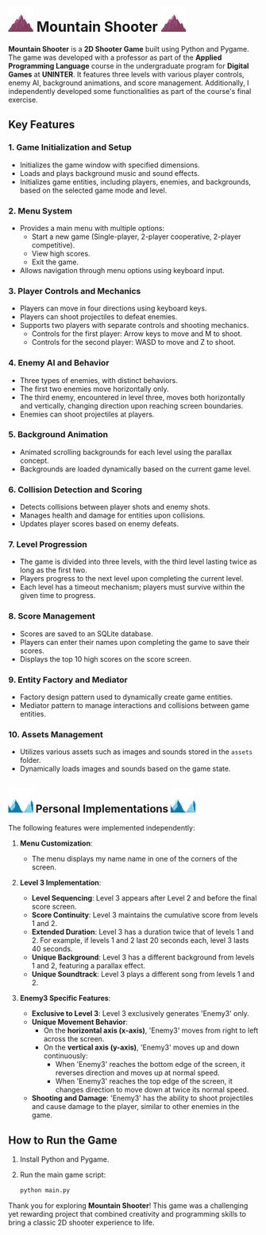 # <img src="https://github.com/laisvigas/MountainShooter/blob/master/asset/Level1Bg3.png" width="50" height="50" alt="Level1Bg3 Logo"> Mountain Shooter <img src="https://github.com/laisvigas/MountainShooter/blob/master/asset/Level1Bg3.png" width="50" height="50" alt="Level1Bg3 Logo">

**Mountain Shooter** is a **2D Shooter Game** built using Python and Pygame. The game was developed with a professor as part of the **Applied Programming Language** course in the undergraduate program for **Digital Games** at **UNINTER**. It features three levels with various player controls, enemy AI, background animations, and score management. Additionally, I independently developed some functionalities as part of the course's final exercise.

## Key Features

### 1. Game Initialization and Setup
- Initializes the game window with specified dimensions.
- Loads and plays background music and sound effects.
- Initializes game entities, including players, enemies, and backgrounds, based on the selected game mode and level.

### 2. Menu System
- Provides a main menu with multiple options:
  - Start a new game (Single-player, 2-player cooperative, 2-player competitive).
  - View high scores.
  - Exit the game.
- Allows navigation through menu options using keyboard input.

### 3. Player Controls and Mechanics
- Players can move in four directions using keyboard keys.
- Players can shoot projectiles to defeat enemies.
- Supports two players with separate controls and shooting mechanics.
  - Controls for the first player: Arrow keys to move and M to shoot.
  - Controls for the second player: WASD to move and Z to shoot.

### 4. Enemy AI and Behavior
- Three types of enemies, with distinct behaviors.
- The first two enemies move horizontally only.
- The third enemy, encountered in level three, moves both horizontally and vertically, changing direction upon reaching screen boundaries.
- Enemies can shoot projectiles at players.

### 5. Background Animation
- Animated scrolling backgrounds for each level using the parallax concept.
- Backgrounds are loaded dynamically based on the current game level.

### 6. Collision Detection and Scoring
- Detects collisions between player shots and enemy shots.
- Manages health and damage for entities upon collisions.
- Updates player scores based on enemy defeats.

### 7. Level Progression
- The game is divided into three levels, with the third level lasting twice as long as the first two.
- Players progress to the next level upon completing the current level.
- Each level has a timeout mechanism; players must survive within the given time to progress.

### 8. Score Management
- Scores are saved to an SQLite database.
- Players can enter their names upon completing the game to save their scores.
- Displays the top 10 high scores on the score screen.

### 9. Entity Factory and Mediator
- Factory design pattern used to dynamically create game entities.
- Mediator pattern to manage interactions and collisions between game entities.

### 10. Assets Management
- Utilizes various assets such as images and sounds stored in the `assets` folder.
- Dynamically loads images and sounds based on the game state.

## <img src="https://github.com/laisvigas/MountainShooter/blob/master/asset/Level2Bg3.png" width="50" height="50" alt="Level1Bg3 Logo"> Personal Implementations <img src="https://github.com/laisvigas/MountainShooter/blob/master/asset/Level2Bg3.png" width="50" height="50" alt="Level1Bg3 Logo">

The following features were implemented independently:

1. **Menu Customization**:
   - The menu displays my name name in one of the corners of the screen.

2. **Level 3 Implementation**:
   - **Level Sequencing**: Level 3 appears after Level 2 and before the final score screen.
   - **Score Continuity**: Level 3 maintains the cumulative score from levels 1 and 2.
   - **Extended Duration**: Level 3 has a duration twice that of levels 1 and 2. For example, if levels 1 and 2 last 20 seconds each, level 3 lasts 40 seconds.
   - **Unique Background**: Level 3 has a different background from levels 1 and 2, featuring a parallax effect.
   - **Unique Soundtrack**: Level 3 plays a different song from levels 1 and 2.

3. **Enemy3 Specific Features**:
   - **Exclusive to Level 3**: Level 3 exclusively generates 'Enemy3' only.
   - **Unique Movement Behavior**:
     - On the **horizontal axis (x-axis)**, 'Enemy3' moves from right to left across the screen.
     - On the **vertical axis (y-axis)**, 'Enemy3' moves up and down continuously:
       - When 'Enemy3' reaches the bottom edge of the screen, it reverses direction and moves up at normal speed.
       - When 'Enemy3' reaches the top edge of the screen, it changes direction to move down at twice its normal speed.
   - **Shooting and Damage**: 'Enemy3' has the ability to shoot projectiles and cause damage to the player, similar to other enemies in the game.

## How to Run the Game

1. Install Python and Pygame.
2. Run the main game script:

   ```bash
   python main.py

Thank you for exploring **Mountain Shooter**! This game was a challenging yet rewarding project that combined creativity and programming skills to bring a classic 2D shooter experience to life.
